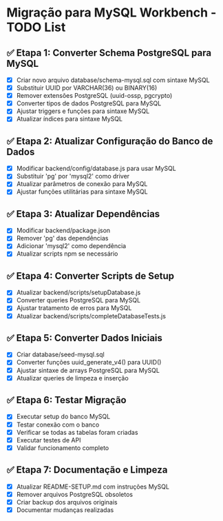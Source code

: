 # Migração para MySQL Workbench - TODO List

## ✅ Etapa 1: Converter Schema PostgreSQL para MySQL
- [x] Criar novo arquivo database/schema-mysql.sql com sintaxe MySQL
- [x] Substituir UUID por VARCHAR(36) ou BINARY(16)
- [x] Remover extensões PostgreSQL (uuid-ossp, pgcrypto)
- [x] Converter tipos de dados PostgreSQL para MySQL
- [x] Ajustar triggers e funções para sintaxe MySQL
- [x] Atualizar índices para sintaxe MySQL

## ✅ Etapa 2: Atualizar Configuração do Banco de Dados
- [x] Modificar backend/config/database.js para usar MySQL
- [x] Substituir 'pg' por 'mysql2' como driver
- [x] Atualizar parâmetros de conexão para MySQL
- [x] Ajustar funções utilitárias para sintaxe MySQL

## ✅ Etapa 3: Atualizar Dependências
- [x] Modificar backend/package.json
- [x] Remover 'pg' das dependências
- [x] Adicionar 'mysql2' como dependência
- [x] Atualizar scripts npm se necessário

## ✅ Etapa 4: Converter Scripts de Setup
- [x] Atualizar backend/scripts/setupDatabase.js
- [x] Converter queries PostgreSQL para MySQL
- [x] Ajustar tratamento de erros para MySQL
- [x] Atualizar backend/scripts/completeDatabaseTests.js

## ✅ Etapa 5: Converter Dados Iniciais
- [x] Criar database/seed-mysql.sql
- [x] Converter funções uuid_generate_v4() para UUID()
- [x] Ajustar sintaxe de arrays PostgreSQL para MySQL
- [x] Atualizar queries de limpeza e inserção

## ✅ Etapa 6: Testar Migração
- [x] Executar setup do banco MySQL
- [x] Testar conexão com o banco
- [x] Verificar se todas as tabelas foram criadas
- [x] Executar testes de API
- [x] Validar funcionamento completo

## ✅ Etapa 7: Documentação e Limpeza
- [x] Atualizar README-SETUP.md com instruções MySQL
- [x] Remover arquivos PostgreSQL obsoletos
- [x] Criar backup dos arquivos originais
- [x] Documentar mudanças realizadas
